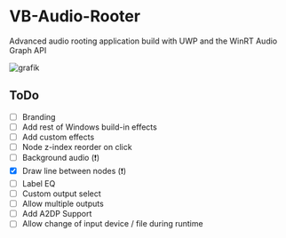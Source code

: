 # VB-Audio-Rooter
Advanced audio rooting application build with UWP and the WinRT Audio Graph API   

![grafik](https://user-images.githubusercontent.com/55882808/130145152-97d6a86b-e654-4faf-b57a-1393997645be.png)


## ToDo
 - [ ] Branding
 - [ ] Add rest of Windows build-in effects
 - [ ] Add custom effects
 - [ ] Node z-index reorder on click
 - [ ] Background audio (❗)
 - [x] Draw line between nodes (❗)
 - [ ] Label EQ
 - [ ] Custom output select
 - [ ] Allow multiple outputs
 - [ ] Add A2DP Support
 - [ ] Allow change of input device / file during runtime
